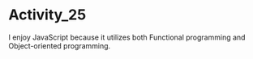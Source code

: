# Activity_25

I enjoy JavaScript because it utilizes both Functional programming and Object-oriented programming.